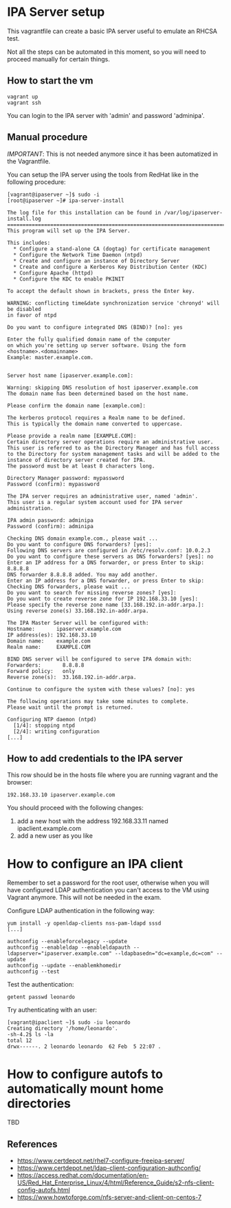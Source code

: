 # IPA Server setup

This vagrantfile can create a basic IPA server useful to emulate an RHCSA test.

Not all the steps can be automated in this moment, so you will need to proceed
manually for certain things.

## How to start the vm

    vagrant up
    vagrant ssh

You can login to the IPA server with 'admin' and password 'adminipa'.

## Manual procedure

*IMPORTANT*: This is not needed anymore since it has been automatized in the
Vagrantfile.

You can setup the IPA server using the tools from RedHat like in the following
procedure:

    [vagrant@ipaserver ~]$ sudo -i
    [root@ipaserver ~]# ipa-server-install 
    
    The log file for this installation can be found in /var/log/ipaserver-install.log
    ==============================================================================
    This program will set up the IPA Server.
    
    This includes:
      * Configure a stand-alone CA (dogtag) for certificate management
      * Configure the Network Time Daemon (ntpd)
      * Create and configure an instance of Directory Server
      * Create and configure a Kerberos Key Distribution Center (KDC)
      * Configure Apache (httpd)
      * Configure the KDC to enable PKINIT
    
    To accept the default shown in brackets, press the Enter key.
    
    WARNING: conflicting time&date synchronization service 'chronyd' will be disabled
    in favor of ntpd
    
    Do you want to configure integrated DNS (BIND)? [no]: yes
    
    Enter the fully qualified domain name of the computer
    on which you're setting up server software. Using the form
    <hostname>.<domainname>
    Example: master.example.com.
    
    
    Server host name [ipaserver.example.com]: 
    
    Warning: skipping DNS resolution of host ipaserver.example.com
    The domain name has been determined based on the host name.
    
    Please confirm the domain name [example.com]: 
    
    The kerberos protocol requires a Realm name to be defined.
    This is typically the domain name converted to uppercase.
    
    Please provide a realm name [EXAMPLE.COM]: 
    Certain directory server operations require an administrative user.
    This user is referred to as the Directory Manager and has full access
    to the Directory for system management tasks and will be added to the
    instance of directory server created for IPA.
    The password must be at least 8 characters long.
    
    Directory Manager password: mypassword
    Password (confirm): mypassword
    
    The IPA server requires an administrative user, named 'admin'.
    This user is a regular system account used for IPA server administration.
    
    IPA admin password: adminipa
    Password (confirm): adminipa
    
    Checking DNS domain example.com., please wait ...
    Do you want to configure DNS forwarders? [yes]: 
    Following DNS servers are configured in /etc/resolv.conf: 10.0.2.3
    Do you want to configure these servers as DNS forwarders? [yes]: no
    Enter an IP address for a DNS forwarder, or press Enter to skip: 8.8.8.8
    DNS forwarder 8.8.8.8 added. You may add another.
    Enter an IP address for a DNS forwarder, or press Enter to skip: 
    Checking DNS forwarders, please wait ...
    Do you want to search for missing reverse zones? [yes]: 
    Do you want to create reverse zone for IP 192.168.33.10 [yes]: 
    Please specify the reverse zone name [33.168.192.in-addr.arpa.]: 
    Using reverse zone(s) 33.168.192.in-addr.arpa.
    
    The IPA Master Server will be configured with:
    Hostname:       ipaserver.example.com
    IP address(es): 192.168.33.10
    Domain name:    example.com
    Realm name:     EXAMPLE.COM
    
    BIND DNS server will be configured to serve IPA domain with:
    Forwarders:       8.8.8.8
    Forward policy:   only
    Reverse zone(s):  33.168.192.in-addr.arpa.
    
    Continue to configure the system with these values? [no]: yes 
    
    The following operations may take some minutes to complete.
    Please wait until the prompt is returned.
    
    Configuring NTP daemon (ntpd)
      [1/4]: stopping ntpd
      [2/4]: writing configuration
    [...]


## How to add credentials to the IPA server

This row should be in the hosts file where you are running vagrant and the
browser:

    192.168.33.10 ipaserver.example.com

You should proceed with the following changes:

1. add a new host with the address 192.168.33.11 named ipaclient.example.com
2. add a new user as you like


# How to configure an IPA client

Remember to set a password for the root user, otherwise when you will have
configured LDAP authentication you can't access to the VM using Vagrant anymore.
This will not be needed in the exam.

Configure LDAP authentication in the following way:

    yum install -y openldap-clients nss-pam-ldapd sssd
    [...]
    
    authconfig --enableforcelegacy --update
    authconfig --enableldap --enableldapauth --ldapserver="ipaserver.example.com" --ldapbasedn="dc=example,dc=com" --update
    authconfig --update --enablemkhomedir
    authconfig --test

Test the authentication:

    getent passwd leonardo

Try authenticating with an user:

    [vagrant@ipaclient ~]$ sudo -iu leonardo
    Creating directory '/home/leonardo'.
    -sh-4.2$ ls -la
    total 12
    drwx------. 2 leonardo leonardo  62 Feb  5 22:07 .

# How to configure autofs to automatically mount home directories

TBD

## References

- https://www.certdepot.net/rhel7-configure-freeipa-server/
- https://www.certdepot.net/ldap-client-configuration-authconfig/
- https://access.redhat.com/documentation/en-US/Red_Hat_Enterprise_Linux/4/html/Reference_Guide/s2-nfs-client-config-autofs.html
- https://www.howtoforge.com/nfs-server-and-client-on-centos-7
